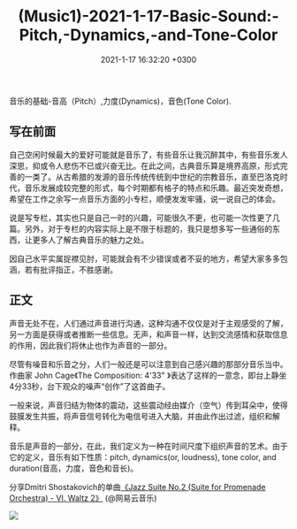 ﻿---
layout: post
title: (Music1)-2021-1-17-Basic-Sound:-Pitch,-Dynamics,-and-Tone-Color
date: 2021-1-17 16:32:20 +0300
description: 音乐的基础与理解. # Add post description (optional)
img: music.jpg # Add image post (optional)
fig-caption: # Add figcaption (optional)
tags: Music Forever
---
音乐的基础-音高（Pitch）,力度(Dynamics)，音色(Tone Color).

## 写在前面
自己空闲时候最大的爱好可能就是音乐了，有些音乐让我沉醉其中，有些音乐发人深思，抑或令人悲伤不已或兴奋无比。在此之间，古典音乐算是境界高原，形式完善的一类了。从古希腊的发源的音乐传统传统到中世纪的宗教音乐，直至巴洛克时代，音乐发展成较完整的形式，每个时期都有格子的特点和乐趣。最近突发奇想，希望在工作之余写一点音乐方面的小专栏，顺便发发牢骚，说一说自己的体会。

说是写专栏，其实也只是自己一时的兴趣，可能很久不更，也可能一次性更了几篇。另外，对于专栏的内容实际上是不限于标题的，我只是想多写一些通俗的东西，让更多人了解古典音乐的魅力之处。

因自己水平实属捉襟见肘，可能就会有不少错误或者不妥的地方，希望大家多多包涵，若有批评指正，不胜感谢。

## 正文
声音无处不在，人们通过声音进行沟通，这种沟通不仅仅是对于主观感受的了解，另一方面是获得或者推断一些信息。无声，和声音一样，达到交流感情和获取信息的作用，因此我们将休止也作为声音的一部分。

尽管有噪音和乐音之分，人们一般还是可以注意到自己感兴趣的那部分音乐当中。作曲家 John Cage《The Composition: 4'33" 》表达了这样的一意念，即台上静坐4分33秒，台下观众的噪声“创作”了这首曲子。

一般来说，声音归结为物体的震动，这些震动经由媒介（空气）传到耳朵中，使得鼓膜发生共振，将声音信号转化为电信号进入大脑，并由此作出过滤，组织和解释。

音乐是声音的一部分，在此，我们定义为一种在时间尺度下组织声音的艺术。由于它的定义，音乐有如下性质：pitch, dynamics(or, loudness), tone color, and duration(音高，力度，音色和音长)。



分享Dmitri Shostakovich的单曲[《Jazz Suite No.2 (Suite for Promenade Orchestra) - VI. Waltz 2》](http://music.163.com/song/29049009?userid=481192720) (@网易云音乐)

![](https://imgconvert.csdnimg.cn/aHR0cHM6Ly91cGxvYWQtaW1hZ2VzLmppYW5zaHUuaW8vdXBsb2FkX2ltYWdlcy84Mzg0MzkyLWNlZTI2YmMyMzUxY2U5MWEuanBn?x-oss-process=image/format,png)